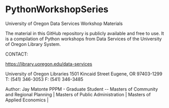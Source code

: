# PythonWorkshopSeries
University of Oregon Data Services Workshop Materials

The material in this GitHub repository is publicly available and free to use. It is a compilation of Python workshops from Data Services
of the University of Oregon Library System.

CONTACT:

https://library.uoregon.edu/data-services

University of Oregon Libraries
1501 Kincaid Street Eugene, OR
97403-1299
T: (541) 346-3053
F: (541) 346-3485


Author: Jay Matonte
PPPM - Graduate Student -- 
Masters of Community and Regional Planning |
Masters of Public Administration |
Masters of Applied Economics |
